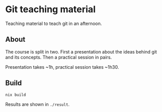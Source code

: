 # Git teaching material

Teaching material to teach git in an afternoon.

## About

The course is split in two.
First a presentation about the ideas behind git and its concepts.
Then a practical session in pairs.

Presentation takes ~1h, practical session takes ~1h30.

## Build

```
nix build
```

Results are shown in `./result`.
